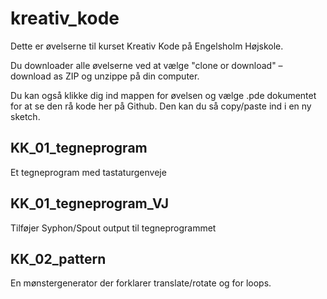 # kreativ_kode

Dette er øvelserne til kurset Kreativ Kode på Engelsholm Højskole.

Du downloader alle øvelserne ved at vælge "clone or download" – download as ZIP og unzippe på din computer.

Du kan også klikke dig ind mappen for øvelsen og vælge .pde dokumentet for at se den rå kode her på Github. Den kan du så copy/paste ind i en ny sketch.

## KK_01_tegneprogram
Et tegneprogram med tastaturgenveje
## KK_01_tegneprogram_VJ
Tilføjer Syphon/Spout output til tegneprogrammet
## KK_02_pattern
En mønstergenerator der forklarer translate/rotate og
for loops.
